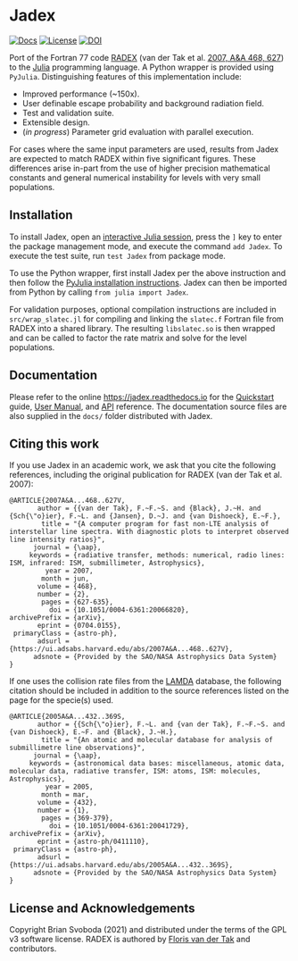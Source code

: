 # Jadex

[![Docs]()](https://jadex.readthedocs.io)
[![License](https://img.shields.io/badge/License-GPL-blue?style=flat)](LICENSE)
[![DOI](https://img.shields.io/badge/DOI-replace-blue?style=flat)](https://doi.org/)

Port of the Fortran 77 code [RADEX](https://personal.sron.nl/~vdtak/radex/index.shtml) (van der Tak et al. [2007, A&A 468, 627](https://www.aanda.org/articles/aa/abs/2007/23/aa6820-06/aa6820-06.html)) to the [Julia](https://julialang.org/) programming language. A Python wrapper is provided using `PyJulia`. Distinguishing features of this implementation include:

  * Improved performance (~150x).
  * User definable escape probability and background radiation field.
  * Test and validation suite.
  * Extensible design.
  * (*in progress*) Parameter grid evaluation with parallel execution.

For cases where the same input parameters are used, results from Jadex are expected to match RADEX within five significant figures. These differences arise in-part from the use of higher precision mathematical constants and general numerical instability for levels with very small populations.


## Installation
To install Jadex, open an [interactive Julia session](https://docs.julialang.org/en/v1/manual/getting-started/), press the `]` key to enter the package management mode, and execute the command `add Jadex`. To execute the test suite, run `test Jadex` from package mode.

To use the Python wrapper, first install Jadex per the above instruction and then follow the [PyJulia installation instructions](https://pyjulia.readthedocs.io/en/latest/installation.html). Jadex can then be imported from Python by calling `from julia import Jadex`.

For validation purposes, optional compilation instructions are included in `src/wrap_slatec.jl` for compiling and linking the `slatec.f` Fortran file from RADEX into a shared library. The resulting `libslatec.so` is then wrapped and can be called to factor the rate matrix and solve for the level populations.


## Documentation
Please refer to the online https://jadex.readthedocs.io for the [Quickstart]() guide, [User Manual](), and [API]() reference. The documentation source files are also supplied in the `docs/` folder distributed with Jadex.


## Citing this work
If you use Jadex in an academic work, we ask that you cite the following references, including the original publication for RADEX (van der Tak et al. 2007):

```
@ARTICLE{2007A&A...468..627V,
       author = {{van der Tak}, F.~F.~S. and {Black}, J.~H. and {Sch{\"o}ier}, F.~L. and {Jansen}, D.~J. and {van Dishoeck}, E.~F.},
        title = "{A computer program for fast non-LTE analysis of interstellar line spectra. With diagnostic plots to interpret observed line intensity ratios}",
      journal = {\aap},
     keywords = {radiative transfer, methods: numerical, radio lines: ISM, infrared: ISM, submillimeter, Astrophysics},
         year = 2007,
        month = jun,
       volume = {468},
       number = {2},
        pages = {627-635},
          doi = {10.1051/0004-6361:20066820},
archivePrefix = {arXiv},
       eprint = {0704.0155},
 primaryClass = {astro-ph},
       adsurl = {https://ui.adsabs.harvard.edu/abs/2007A&A...468..627V},
      adsnote = {Provided by the SAO/NASA Astrophysics Data System}
}
```

If one uses the collision rate files from the [LAMDA](https://home.strw.leidenuniv.nl/~moldata/) database, the following citation should be included in addition to the source references listed on the page for the specie(s) used.

```
@ARTICLE{2005A&A...432..369S,
       author = {{Sch{\"o}ier}, F.~L. and {van der Tak}, F.~F.~S. and {van Dishoeck}, E.~F. and {Black}, J.~H.},
        title = "{An atomic and molecular database for analysis of submillimetre line observations}",
      journal = {\aap},
     keywords = {astronomical data bases: miscellaneous, atomic data, molecular data, radiative transfer, ISM: atoms, ISM: molecules, Astrophysics},
         year = 2005,
        month = mar,
       volume = {432},
       number = {1},
        pages = {369-379},
          doi = {10.1051/0004-6361:20041729},
archivePrefix = {arXiv},
       eprint = {astro-ph/0411110},
 primaryClass = {astro-ph},
       adsurl = {https://ui.adsabs.harvard.edu/abs/2005A&A...432..369S},
      adsnote = {Provided by the SAO/NASA Astrophysics Data System}
}
```


## License and Acknowledgements
Copyright Brian Svoboda (2021) and distributed under the terms of the GPL v3 software license. RADEX is authored by [Floris van der Tak](https://personal.sron.nl/~vdtak/) and contributors.
